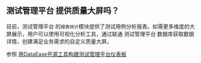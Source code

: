 ## 测试管理平台 提供质量大屏吗？

目前，测试管理平台 的`报表统计`模块提供了测试用例分析报表。如需更多维度的大屏展示，用户可以使用可视化分析工具，通过联通 测试管理平台 数据库获取数据详情，创建满足业务需求的自定义质量大屏。

参照 [用DataEase开源工具构建测试管理平台仪表板](https://mp.weixin.qq.com/s/y2iTex78_Y8RaaWt6m57mg)

